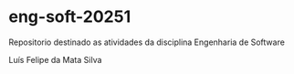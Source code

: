# eng-soft-20251
Repositorio destinado as atividades da disciplina Engenharia de Software


Luís Felipe da Mata Silva 

